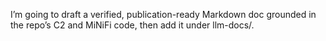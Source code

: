 I’m going to draft a verified, publication-ready Markdown doc grounded in the repo’s C2 and MiNiFi code, then add it under llm-docs/.
